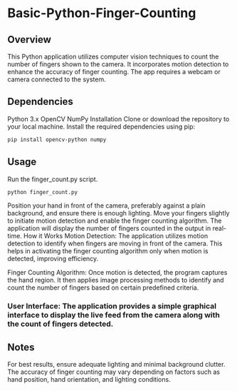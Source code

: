 # Basic-Python-Finger-Counting
## Overview
This Python application utilizes computer vision techniques to count the number of fingers shown to the camera. It incorporates motion detection to enhance the accuracy of finger counting. The app requires a webcam or camera connected to the system.

## Dependencies
Python 3.x
OpenCV
NumPy
Installation
Clone or download the repository to your local machine.
Install the required dependencies using pip:
```bash
pip install opencv-python numpy
```
## Usage
Run the finger_count.py script.
```bash
python finger_count.py
```
Position your hand in front of the camera, preferably against a plain background, and ensure there is enough lighting.
Move your fingers slightly to initiate motion detection and enable the finger counting algorithm.
The application will display the number of fingers counted in the output in real-time.
How it Works
Motion Detection: The application utilizes motion detection to identify when fingers are moving in front of the camera. This helps in activating the finger counting algorithm only when motion is detected, improving efficiency.

Finger Counting Algorithm: Once motion is detected, the program captures the hand region. It then applies image processing methods to identify and count the number of fingers based on certain predefined criteria.

### User Interface: The application provides a simple graphical interface to display the live feed from the camera along with the count of fingers detected.

## Notes
For best results, ensure adequate lighting and minimal background clutter.
The accuracy of finger counting may vary depending on factors such as hand position, hand orientation, and lighting conditions.
